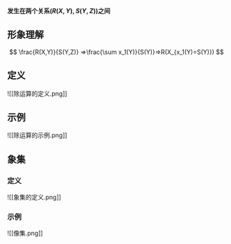 **发生在两个关系$(R(X,Y) , S(Y,Z))$之间**
## 形象理解
$$
\frac{R(X,Y)}{S(Y,Z)} =>\frac{\sum x_1(Y)}{S(Y)}=>R(X_{x_1(Y)=S(Y)})
$$

## 定义

![[除运算的定义.png]]

## 示例

![[除运算的示例.png]]


## 象集

### 定义

![[象集的定义.png]]

### 示例

![[像集.png]]
